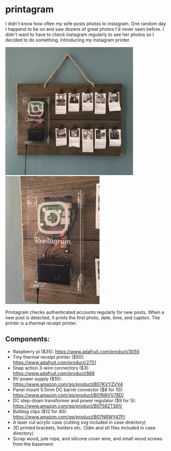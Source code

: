 # printagram
I didn't know how often my wife posts photos to instagram. One random day I happend to be on and saw dozens of great photos I'd never seen before. I didn't want to have to check instagram regularly to see her photos so I decided to do something. Introducing my instagram printer.

<img src='photos/printagram1.jpg' height=400> <img src='photos/printagram2.jpg' height=400>

Printagram checks authenticated accounts regularly for new posts. When a new post is detected, it prints the first photo, date, time, and caption. The printer is a thermal receipt printer.

## Components:
* Raspberry pi ($35): https://www.adafruit.com/product/3055
* Tiny thermal receipt printer ($50): https://www.adafruit.com/product/2751
* Snap action 3-wire connectors ($3): https://www.adafruit.com/product/866
* 9V power supply ($10): https://www.amazon.com/gp/product/B07KVYZVV4
* Panel mount 5.5mm DC barrel connector ($8 for 10): https://www.amazon.com/gp/product/B01N8VV78D/
* DC step-down transformer and power regulator ($9 for 5): https://www.amazon.com/gp/product/B0758ZTS61/
* Bulldog clips ($12 for 40): https://www.amazon.com/gp/product/B07NRWY47P/
* A laser cut acrylic case (cutting svg included in case directory)
* 3D printed brackets, holders etc. (3dm and stl files included in case directory)
* Scrap wood, jute rope, and silicone cover wire, and small wood screws from the basement.
